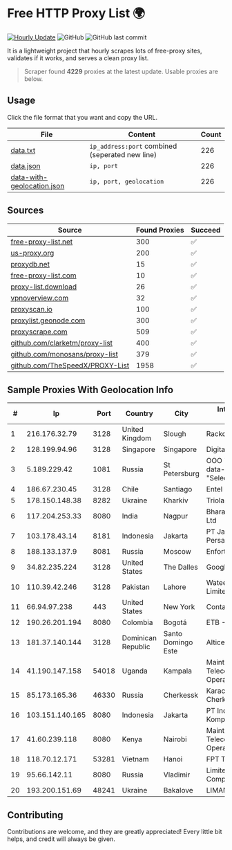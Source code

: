 
# Free HTTP Proxy List 🌍

[![Hourly Update](https://github.com/mertguvencli/http-proxy-list/actions/workflows/main.yml/badge.svg?branch=main)](https://github.com/mertguvencli/http-proxy-list/actions/workflows/main.yml)
![GitHub](https://img.shields.io/github/license/mertguvencli/http-proxy-list)
![GitHub last commit](https://img.shields.io/github/last-commit/mertguvencli/http-proxy-list)

It is a lightweight project that hourly scrapes lots of free-proxy sites, validates if it works, and serves a clean proxy list.


> Scraper found **4229** proxies at the latest update. Usable proxies are below.

## Usage

Click the file format that you want and copy the URL.


|File|Content|Count|
|----|-------|-----|
|[data.txt](https://raw.githubusercontent.com/mertguvencli/http-proxy-list/main/proxy-list/data.txt)|`ip_address:port` combined (seperated new line)|226|
|[data.json](https://raw.githubusercontent.com/mertguvencli/http-proxy-list/main/proxy-list/data.json)|`ip, port`|226|
|[data-with-geolocation.json](https://raw.githubusercontent.com/mertguvencli/http-proxy-list/main/proxy-list/data-with-geolocation.json)|`ip, port, geolocation`|226|

## Sources

|Source|Found Proxies|Succeed|
|------|-------------|-------|
|[free-proxy-list.net](https://free-proxy-list.net)|300|✅|
|[us-proxy.org](https://www.us-proxy.org)|200|✅|
|[proxydb.net](http://proxydb.net)|15|✅|
|[free-proxy-list.com](https://free-proxy-list.com/?page=&port=&type%5B%5D=http&type%5B%5D=https&up_time=0&search=Search)|10|✅|
|[proxy-list.download](https://www.proxy-list.download/HTTP)|26|✅|
|[vpnoverview.com](https://vpnoverview.com/privacy/anonymous-browsing/free-proxy-servers)|32|✅|
|[proxyscan.io](https://www.proxyscan.io)|100|✅|
|[proxylist.geonode.com](https://proxylist.geonode.com/api/proxy-list?limit=300&page=1&sort_by=lastChecked&sort_type=desc&protocols=http,https)|300|✅|
|[proxyscrape.com](https://api.proxyscrape.com/v2/?request=displayproxies&protocol=http&timeout=10000&country=all&ssl=all&anonymity=all)|509|✅|
|[github.com/clarketm/proxy-list](https://raw.githubusercontent.com/clarketm/proxy-list/master/proxy-list-raw.txt)|400|✅|
|[github.com/monosans/proxy-list](https://raw.githubusercontent.com/monosans/proxy-list/main/proxies/http.txt)|379|✅|
|[github.com/TheSpeedX/PROXY-List](https://raw.githubusercontent.com/TheSpeedX/PROXY-List/master/http.txt)|1958|✅|


## Sample Proxies With Geolocation Info

|#|Ip|Port|Country|City|Internet Service Provider|
|-|--|----|-------|----|-------------------------|
|1|216.176.32.79|3128|United Kingdom|Slough|Rackdog, LLC|
|2|128.199.94.96|3128|Singapore|Singapore|DigitalOcean, LLC|
|3|5.189.229.42|1081|Russia|St Petersburg|OOO "Network of data-centers "Selectel"|
|4|186.67.230.45|3128|Chile|Santiago|Entel Chile S.A.|
|5|178.150.148.38|8282|Ukraine|Kharkiv|Triolan|
|6|117.204.253.33|8080|India|Nagpur|Bharat Sanchar Nigam Ltd|
|7|103.178.43.14|8181|Indonesia|Jakarta|PT Jaring Solusi Persada|
|8|188.133.137.9|8081|Russia|Moscow|Enforta-SPB|
|9|34.82.235.224|3128|United States|The Dalles|Google LLC|
|10|110.39.42.246|3128|Pakistan|Lahore|Wateen Telecom Limited|
|11|66.94.97.238|443|United States|New York|Contabo Inc.|
|12|190.26.201.194|8080|Colombia|Bogotá|ETB - Colombia|
|13|181.37.140.144|3128|Dominican Republic|Santo Domingo Este|Altice Dominicana S.A.|
|14|41.190.147.158|54018|Uganda|Kampala|Maintainer Liquid Telecommunications Operations Limited|
|15|85.173.165.36|46330|Russia|Cherkessk|Karachaevo-Cherkesskelektrosvyaz|
|16|103.151.140.165|8080|Indonesia|Jakarta|PT Indotechno Digital Komputasi|
|17|41.60.239.118|8080|Kenya|Nairobi|Maintainer Liquid Telecommunications Operations Limited|
|18|118.70.12.171|53281|Vietnam|Hanoi|FPT Telecom Company|
|19|95.66.142.11|8080|Russia|Vladimir|Limited Liability Company "Infocentre"|
|20|193.200.151.69|48241|Ukraine|Bakalove|LIMANET Ltd.|



## Contributing

Contributions are welcome, and they are greatly appreciated! Every
little bit helps, and credit will always be given.

